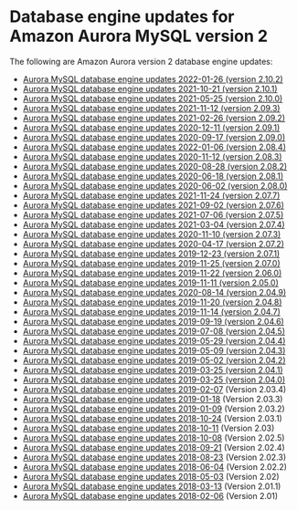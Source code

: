 # Database engine updates for Amazon Aurora MySQL version 2<a name="AuroraMySQL.Updates.20Updates"></a>

The following are Amazon Aurora version 2 database engine updates:<a name="aurora_2x_updates"></a>
+ [Aurora MySQL database engine updates 2022\-01\-26 \(version 2\.10\.2\)](AuroraMySQL.Updates.2102.md)
+ [Aurora MySQL database engine updates 2021\-10\-21 \(version 2\.10\.1\)](AuroraMySQL.Updates.2101.md)
+ [Aurora MySQL database engine updates 2021\-05\-25 \(version 2\.10\.0\)](AuroraMySQL.Updates.2100.md)
+ [Aurora MySQL database engine updates 2021\-11\-12 \(version 2\.09\.3\)](AuroraMySQL.Updates.2093.md)
+ [Aurora MySQL database engine updates 2021\-02\-26 \(version 2\.09\.2\)](AuroraMySQL.Updates.2092.md)
+ [Aurora MySQL database engine updates 2020\-12\-11 \(version 2\.09\.1\)](AuroraMySQL.Updates.2091.md)
+ [Aurora MySQL database engine updates 2020\-09\-17 \(version 2\.09\.0\)](AuroraMySQL.Updates.2090.md)
+ [Aurora MySQL database engine updates 2022\-01\-06 \(version 2\.08\.4\)](AuroraMySQL.Updates.2084.md)
+ [Aurora MySQL database engine updates 2020\-11\-12 \(version 2\.08\.3\)](AuroraMySQL.Updates.2083.md)
+ [Aurora MySQL database engine updates 2020\-08\-28 \(version 2\.08\.2\)](AuroraMySQL.Updates.2082.md)
+ [Aurora MySQL database engine updates 2020\-06\-18 \(version 2\.08\.1\)](AuroraMySQL.Updates.2081.md)
+ [Aurora MySQL database engine updates 2020\-06\-02 \(version 2\.08\.0\)](AuroraMySQL.Updates.2080.md)
+ [Aurora MySQL database engine updates 2021\-11\-24 \(version 2\.07\.7\)](AuroraMySQL.Updates.2077.md)
+ [Aurora MySQL database engine updates 2021\-09\-02 \(version 2\.07\.6\)](AuroraMySQL.Updates.2076.md)
+ [Aurora MySQL database engine updates 2021\-07\-06 \(version 2\.07\.5\)](AuroraMySQL.Updates.2075.md)
+ [Aurora MySQL database engine updates 2021\-03\-04 \(version 2\.07\.4\)](AuroraMySQL.Updates.2074.md)
+ [Aurora MySQL database engine updates 2020\-11\-10 \(version 2\.07\.3\)](AuroraMySQL.Updates.2073.md)
+ [Aurora MySQL database engine updates 2020\-04\-17 \(version 2\.07\.2\)](AuroraMySQL.Updates.2072.md)
+ [Aurora MySQL database engine updates 2019\-12\-23 \(version 2\.07\.1\)](AuroraMySQL.Updates.2071.md)
+ [Aurora MySQL database engine updates 2019\-11\-25 \(version 2\.07\.0\)](AuroraMySQL.Updates.2070.md)
+ [Aurora MySQL database engine updates 2019\-11\-22 \(version 2\.06\.0\)](AuroraMySQL.Updates.2060.md)
+ [Aurora MySQL database engine updates 2019\-11\-11 \(version 2\.05\.0\)](AuroraMySQL.Updates.2050.md)
+ [Aurora MySQL database engine updates 2020\-08\-14 \(version 2\.04\.9\)](AuroraMySQL.Updates.2049.md)
+ [Aurora MySQL database engine updates 2019\-11\-20 \(version 2\.04\.8\)](AuroraMySQL.Updates.2048.md)
+ [Aurora MySQL database engine updates 2019\-11\-14 \(version 2\.04\.7\)](AuroraMySQL.Updates.2047.md)
+ [Aurora MySQL database engine updates 2019\-09\-19 \(version 2\.04\.6\)](AuroraMySQL.Updates.2046.md)
+ [Aurora MySQL database engine updates 2019\-07\-08 \(version 2\.04\.5\)](AuroraMySQL.Updates.2045.md)
+ [Aurora MySQL database engine updates 2019\-05\-29 \(version 2\.04\.4\)](AuroraMySQL.Updates.2044.md)
+ [Aurora MySQL database engine updates 2019\-05\-09 \(version 2\.04\.3\)](AuroraMySQL.Updates.2043.md)
+ [Aurora MySQL database engine updates 2019\-05\-02 \(version 2\.04\.2\)](AuroraMySQL.Updates.2042.md)
+ [Aurora MySQL database engine updates 2019\-03\-25 \(version 2\.04\.1\)](AuroraMySQL.Updates.2041.md)
+ [Aurora MySQL database engine updates 2019\-03\-25 \(version 2\.04\.0\)](AuroraMySQL.Updates.204.md)
+ [Aurora MySQL database engine updates 2019\-02\-07](AuroraMySQL.Updates.2034.md) \(Version 2\.03\.4\)
+ [Aurora MySQL database engine updates 2019\-01\-18](AuroraMySQL.Updates.2033.md) \(Version 2\.03\.3\)
+ [Aurora MySQL database engine updates 2019\-01\-09](AuroraMySQL.Updates.2032.md) \(Version 2\.03\.2\)
+ [Aurora MySQL database engine updates 2018\-10\-24](AuroraMySQL.Updates.2031.md) \(Version 2\.03\.1\)
+ [Aurora MySQL database engine updates 2018\-10\-11](AuroraMySQL.Updates.203.md) \(Version 2\.03\)
+ [Aurora MySQL database engine updates 2018\-10\-08](AuroraMySQL.Updates.2025.md) \(Version 2\.02\.5\)
+ [Aurora MySQL database engine updates 2018\-09\-21](AuroraMySQL.Updates.2024.md) \(Version 2\.02\.4\)
+ [Aurora MySQL database engine updates 2018\-08\-23](AuroraMySQL.Updates.2023.md) \(Version 2\.02\.3\)
+ [Aurora MySQL database engine updates 2018\-06\-04](AuroraMySQL.Updates.2022.md) \(Version 2\.02\.2\)
+ [Aurora MySQL database engine updates 2018\-05\-03](AuroraMySQL.Updates.202.md) \(Version 2\.02\)
+ [Aurora MySQL database engine updates 2018\-03\-13](AuroraMySQL.Updates.2011.md) \(Version 2\.01\.1\)
+ [Aurora MySQL database engine updates 2018\-02\-06](AuroraMySQL.Updates.20180206.md) \(Version 2\.01\)